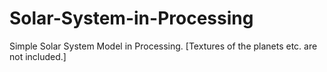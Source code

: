 # Solar-System-in-Processing
Simple Solar System Model in Processing. [Textures of the planets etc. are not included.]
